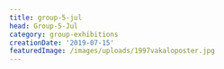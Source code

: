 ```yaml
---
title: group-5-jul
head: Group-5-Jul
category: group-exhibitions
creationDate: '2019-07-15'
featuredImage: /images/uploads/1997vakaloposter.jpg
---
```


